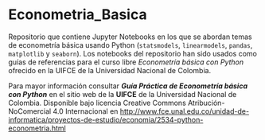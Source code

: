 # Econometria_Basica
Repositorio que contiene Jupyter Notebooks en los que se abordan temas de econometría básica usando Python (`statsmodels`, `linearmodels`, `pandas`, `matplotlib` y `seaborn`). Los notebooks del repositorio han sido usados como guías de referencias para el curso libre *Econometría básica con Python* ofrecido en la UIFCE de la Universidad Nacional de Colombia.

Para mayor información consultar ***Guía Práctica de Econometría básica con Python*** en el sitio web de la **UIFCE** de la Universidad Nacional de Colombia. Disponible bajo licencia Creative Commons Atribución-NoComercial 4.0 Internacional en http://www.fce.unal.edu.co/unidad-de-informatica/proyectos-de-estudio/economia/2534-python-econometria.html
